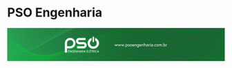 # PSO Engenharia

<p align="center">
  <a href="https://psoengenharia.com.br" target="_blank">
    <img alt="pso-eng-logo" alt="PSO Engenharia Logo" src="./assets/banner-git.png"/> 
  </a>
</p>
